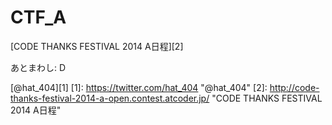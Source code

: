 CTF_A
=====
[CODE THANKS FESTIVAL 2014 A日程][2]

あとまわし: D

[@hat_404][1]
[1]: https://twitter.com/hat_404 "@hat_404"
[2]: http://code-thanks-festival-2014-a-open.contest.atcoder.jp/ "CODE THANKS FESTIVAL 2014 A日程"
